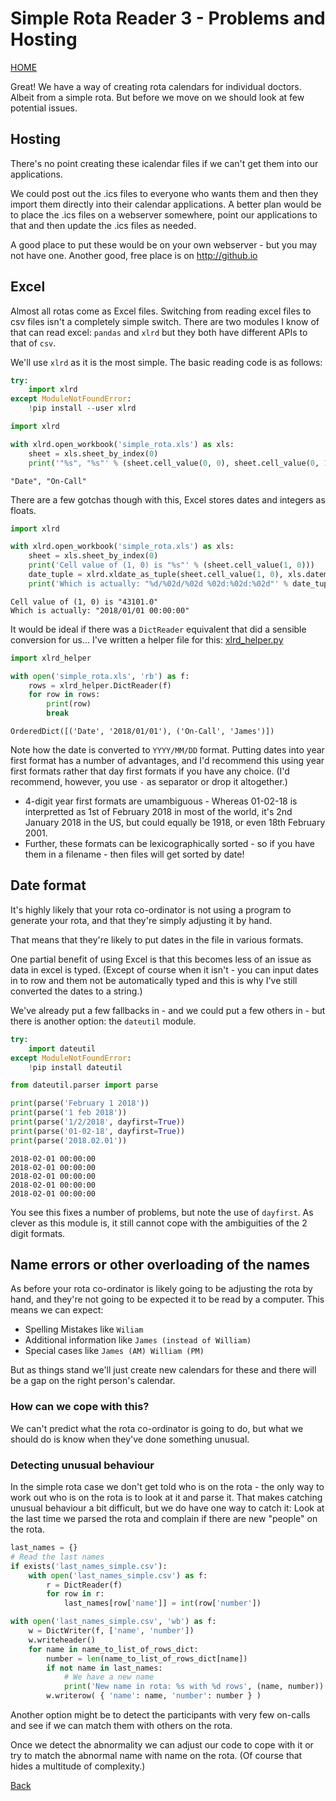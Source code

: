 
# Simple Rota Reader 3 - Problems and Hosting

[HOME](https://zeripath.github.io/sample-rota-converters)

Great! We have a way of creating rota calendars for individual doctors. Albeit from a simple rota. But before we move on we should look at few potential issues.

## Hosting

There's no point creating these icalendar files if we can't get them into our applications.

We could post out the .ics files to everyone who wants them and then they import them directly into their calendar applications. A better plan would be to place the .ics files on a webserver somewhere, point our applications to that and then update the .ics files as needed.

A good place to put these would be on your own webserver - but you may not have one. Another good, free place is on <http://github.io>

## Excel

Almost all rotas come as Excel files. Switching from reading excel files to csv files isn't a completely simple switch. There are two modules I know of that can read excel: `pandas` and `xlrd` but they both have different APIs to that of `csv`.

We'll use `xlrd` as it is the most simple. The basic reading code is as follows:


```python
try:
    import xlrd
except ModuleNotFoundError:
    !pip install --user xlrd

import xlrd

with xlrd.open_workbook('simple_rota.xls') as xls:
    sheet = xls.sheet_by_index(0)
    print('"%s", "%s"' % (sheet.cell_value(0, 0), sheet.cell_value(0, 1)))
```

    "Date", "On-Call"


There are a few gotchas though with this, Excel stores dates and integers as floats. 


```python
import xlrd

with xlrd.open_workbook('simple_rota.xls') as xls:
    sheet = xls.sheet_by_index(0)
    print('Cell value of (1, 0) is "%s"' % (sheet.cell_value(1, 0)))
    date_tuple = xlrd.xldate_as_tuple(sheet.cell_value(1, 0), xls.datemode)
    print('Which is actually: "%d/%02d/%02d %02d:%02d:%02d"' % date_tuple)
```

    Cell value of (1, 0) is "43101.0"
    Which is actually: "2018/01/01 00:00:00"


It would be ideal if there was a `DictReader` equivalent that did a sensible conversion for us... I've written a helper file for this: 
[xlrd_helper.py](xlrd_helper.py)


```python
import xlrd_helper

with open('simple_rota.xls', 'rb') as f:
    rows = xlrd_helper.DictReader(f)
    for row in rows:
        print(row)
        break
```

    OrderedDict([('Date', '2018/01/01'), ('On-Call', 'James')])


Note how the date is converted to `YYYY/MM/DD` format. Putting dates into year first format has a number of advantages, and I'd recommend this using year first formats rather that day first formats if you have any choice. (I'd recommend, however, you use `-` as separator or drop it altogether.)

* 4-digit year first formats are umambiguous - Whereas 01-02-18 is interpretted as 1st of February 2018 in most of the world, it's 2nd January 2018 in the US, but could equally be 1918, or even 18th February 2001. 
* Further, these formats can be lexicographically sorted - so if you have them in a filename - then files will get sorted by date!

## Date format

It's highly likely that your rota co-ordinator is not using a program to generate your rota, and that they're simply adjusting it by hand.

That means that they're likely to put dates in the file in various formats.

One partial benefit of using Excel is that this becomes less of an issue as data in excel is typed. (Except of course when it isn't - you can input dates in to row and them not be automatically typed and this is why I've still converted the dates to a string.)

We've already put a few fallbacks in - and we could put a few others in - but there is another option: the `dateutil` module.


```python
try:
    import dateutil
except ModuleNotFoundError:
    !pip install dateutil

from dateutil.parser import parse

print(parse('February 1 2018'))
print(parse('1 feb 2018'))
print(parse('1/2/2018', dayfirst=True))
print(parse('01-02-18', dayfirst=True))
print(parse('2018.02.01'))
```

    2018-02-01 00:00:00
    2018-02-01 00:00:00
    2018-02-01 00:00:00
    2018-02-01 00:00:00
    2018-02-01 00:00:00


You see this fixes a number of problems, but note the use of `dayfirst`. As clever as this module is, it still cannot cope with the ambiguities of the 2 digit formats.

## Name errors or other overloading of the names

As before your rota co-ordinator is likely going to be adjusting the rota by hand, and they're not going to be expected it to be read by a computer. This means we can expect:

* Spelling Mistakes like `Wiliam`
* Additional information like `James (instead of William)`
* Special cases like `James (AM) William (PM)`

But as things stand we'll just create new calendars for these and there will be a gap on the right person's calendar.

### How can we cope with this?

We can't predict what the rota co-ordinator is going to do, but what we should do is know when they've done something unusual.

### Detecting unusual behaviour

In the simple rota case we don't get told who is on the rota - the only way to work out who is on the rota is to look at it and parse it. That makes catching unusual behaviour a bit difficult, but we do have one way to catch it: Look at the last time we parsed the rota and complain if there are new "people" on the rota.

```python
last_names = {}
# Read the last names 
if exists('last_names_simple.csv'):
    with open('last_names_simple.csv') as f:
        r = DictReader(f)
        for row in r:
            last_names[row['name']] = int(row['number'])

with open('last_names_simple.csv', 'wb') as f:
    w = DictWriter(f, ['name', 'number'])
    w.writeheader()
    for name in name_to_list_of_rows_dict:
        number = len(name_to_list_of_rows_dict[name])
        if not name in last_names:
            # We have a new name
            print('New name in rota: %s with %d rows', (name, number))
        w.writerow( { 'name': name, 'number': number } )
```

Another option might be to detect the participants with very few on-calls and see if we can match them with others on the rota.

Once we detect the abnormality we can adjust our code to cope with it or try to match the abnormal name with name on the rota. (Of course that hides a multitude of complexity.)

[Back](../)
